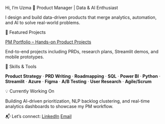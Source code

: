 Hi, I’m Uzma 👋  Product Manager | Data & AI Enthusiast

I design and build data-driven products that merge analytics, automation, and AI to solve real-world problems.

🚀 Featured Projects

[PM Portfolio – Hands-on Product Projects](https://github.com/UzmaPSU/pm-portfolio-uzma)

End-to-end projects including PRDs, research plans, Streamlit demos, and mobile prototypes.

🧩 Skills & Tools

**Product Strategy** · **PRD Writing** · **Roadmapping** · **SQL** · **Power BI** · **Python** · **Streamlit** · **Azure** · **Figma** · **A/B Testing** · **User Research** · **Agile/Scrum**

💡 Currently Working On

Building AI-driven prioritization, NLP backlog clustering, and real-time analytics dashboards to showcase my PM workflow.

📬 Let’s connect:
[LinkedIn](https://www.linkedin.com/in/uzmamustafaa/)
[Email](uzmamustafaa@gmail.com)
